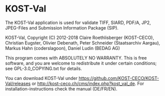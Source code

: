KOST-Val
========

The KOST-Val application is used for validate TIFF, SIARD, PDF/A, JP2, JPEG-Files
and Submission Information Package (SIP).

KOST-Val, Copyright (C) 2012-2018 Claire Roethlisberger (KOST-CECO), 
Christian Eugster, Olivier Debenath, Peter Schneider (Staatsarchiv Aargau),
Markus Hahn (coderslagoon), Daniel Ludin (BEDAG AG)

This program comes with ABSOLUTELY NO WARRANTY.
This is free software, and you are welcome to redistribute it under 
certain conditions; see GPL-3.0_COPYING.txt for details.

You can download KOST-Val under https://github.com/KOST-CECO/KOST-Val/releases or http://kost-ceco.ch/cms/index.php?kost_val_de. 
For installation-instructions check the manual (DE/FR/EN).
